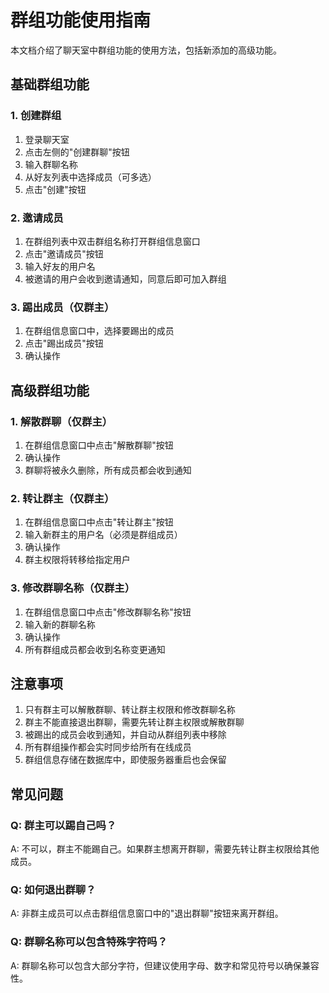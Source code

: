 # 群组功能使用指南

本文档介绍了聊天室中群组功能的使用方法，包括新添加的高级功能。

## 基础群组功能

### 1. 创建群组
1. 登录聊天室
2. 点击左侧的"创建群聊"按钮
3. 输入群聊名称
4. 从好友列表中选择成员（可多选）
5. 点击"创建"按钮

### 2. 邀请成员
1. 在群组列表中双击群组名称打开群组信息窗口
2. 点击"邀请成员"按钮
3. 输入好友的用户名
4. 被邀请的用户会收到邀请通知，同意后即可加入群组

### 3. 踢出成员（仅群主）
1. 在群组信息窗口中，选择要踢出的成员
2. 点击"踢出成员"按钮
3. 确认操作

## 高级群组功能

### 1. 解散群聊（仅群主）
1. 在群组信息窗口中点击"解散群聊"按钮
2. 确认操作
3. 群聊将被永久删除，所有成员都会收到通知

### 2. 转让群主（仅群主）
1. 在群组信息窗口中点击"转让群主"按钮
2. 输入新群主的用户名（必须是群组成员）
3. 确认操作
4. 群主权限将转移给指定用户

### 3. 修改群聊名称（仅群主）
1. 在群组信息窗口中点击"修改群聊名称"按钮
2. 输入新的群聊名称
3. 确认操作
4. 所有群组成员都会收到名称变更通知

## 注意事项

1. 只有群主可以解散群聊、转让群主权限和修改群聊名称
2. 群主不能直接退出群聊，需要先转让群主权限或解散群聊
3. 被踢出的成员会收到通知，并自动从群组列表中移除
4. 所有群组操作都会实时同步给所有在线成员
5. 群组信息存储在数据库中，即使服务器重启也会保留

## 常见问题

### Q: 群主可以踢自己吗？
A: 不可以，群主不能踢自己。如果群主想离开群聊，需要先转让群主权限给其他成员。

### Q: 如何退出群聊？
A: 非群主成员可以点击群组信息窗口中的"退出群聊"按钮来离开群组。

### Q: 群聊名称可以包含特殊字符吗？
A: 群聊名称可以包含大部分字符，但建议使用字母、数字和常见符号以确保兼容性。
